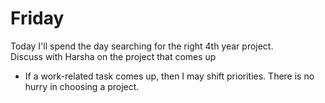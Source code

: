 # Friday

Today I'll spend the day searching for the right 4th year project.\
Discuss with Harsha on the project that comes up

- If a work-related task comes up, then I may shift priorities. There is no hurry in choosing a project. 
